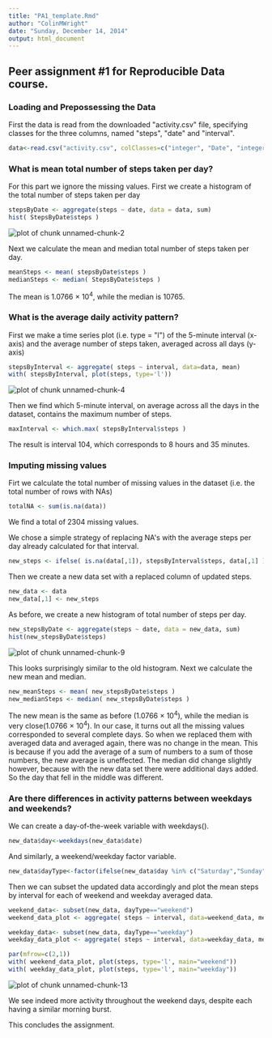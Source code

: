 ```yaml
---
title: "PA1_template.Rmd"
author: "ColinMWright"
date: "Sunday, December 14, 2014"
output: html_document
---
```


## Peer assignment #1 for Reproducible Data course. 
### Loading and Prepossessing the Data

First the data is read from the downloaded "activity.csv" file, specifying classes for the three columns, named "steps", "date" and "interval".


```r
data<-read.csv("activity.csv", colClasses=c("integer", "Date", "integer"))
```
### What is mean total number of steps taken per day?
For this part we ignore the missing values. First we create a histogram of the total number of steps taken per day

```r
stepsByDate <- aggregate(steps ~ date, data = data, sum) 
hist( StepsByDate$steps )
```

![plot of chunk unnamed-chunk-2](figure/unnamed-chunk-2.png) 

Next we calculate the mean and median total number of steps taken per day.

```r
meanSteps <- mean( stepsByDate$steps )
medianSteps <- median( StepsByDate$steps )
```
The mean is 1.0766 &times; 10<sup>4</sup>, while the median is 10765.
### What is the average daily activity pattern?
First we make a time series plot (i.e. type = "l") of the 5-minute interval (x-axis) and the average number of steps taken, averaged across all days (y-axis)

```r
stepsByInterval <- aggregate( steps ~ interval, data=data, mean)
with( stepsByInterval, plot(steps, type='l'))
```

![plot of chunk unnamed-chunk-4](figure/unnamed-chunk-4.png) 

Then we find which 5-minute interval, on average across all the days in the dataset, contains the maximum number of steps.

```r
maxInterval <- which.max( stepsByInterval$steps )
```
The result is interval 104, which corresponds to 8 hours and 35 minutes.

### Imputing missing values

Firt we calculate the total number of missing values in the dataset (i.e. the total number of rows with NAs)

```r
totalNA <- sum(is.na(data))
```
We find a total of 2304 missing values.

We chose a simple strategy of replacing NA's with the average steps per day already calculated for that interval. 

```r
new_steps <- ifelse( is.na(data[,1]), stepsByInterval$steps, data[,1] )
```
Then we create a new data set with a replaced column of updated steps.

```r
new_data <- data
new_data[,1] <- new_steps
```
As before, we create a new histogram of total number of steps per day.

```r
new_stepsByDate <- aggregate(steps ~ date, data = new_data, sum) 
hist(new_stepsByDate$steps)
```

![plot of chunk unnamed-chunk-9](figure/unnamed-chunk-9.png) 

This looks surprisingly similar to the old histogram.
Next we calculate the new mean and median.

```r
new_meanSteps <- mean( new_stepsByDate$steps )
new_medianSteps <- median( new_stepsByDate$steps )
```
The new mean is the same as before (1.0766 &times; 10<sup>4</sup>), while the median is very close(1.0766 &times; 10<sup>4</sup>). In our case, it turns out all the missing values corresponded to several complete days. So when we replaced them with averaged data and averaged again, there was no change in the mean. This is because if you add the average of a sum of numbers to a sum of those numbers, the new average is uneffected. The median did change slightly however, because with the new data set there were additional days added. So the day that fell in the middle was different.

### Are there differences in activity patterns between weekdays and weekends?

We can create a day-of-the-week variable with weekdays().

```r
new_data$day<-weekdays(new_data$date)
```
And similarly, a weekend/weekday factor variable.

```r
new_data$dayType<-factor(ifelse(new_data$day %in% c("Saturday","Sunday"),"weekend","weekday"))
```
                              
Then we can subset the updated data accordingly and plot the mean steps by interval for each of weekend and weekday averaged data.

```r
weekend_data<- subset(new_data, dayType=="weekend")
weekend_data_plot <- aggregate( steps ~ interval, data=weekend_data, mean)

weekday_data<- subset(new_data, dayType=="weekday")
weekday_data_plot <- aggregate( steps ~ interval, data=weekday_data, mean)

par(mfrow=c(2,1))
with( weekend_data_plot, plot(steps, type='l', main="weekend"))
with( weekday_data_plot, plot(steps, type='l', main="weekday"))
```

![plot of chunk unnamed-chunk-13](figure/unnamed-chunk-13.png) 

We see indeed more activity throughout the weekend days, despite each having a similar morning burst.

This concludes the assignment.
